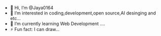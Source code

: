 - 👋 Hi, I’m @Jaya0164
- 👀 I’m interested in coding,development,open source,AI desinging and etc...
- 🌱 I’m currently learning Web Development ....
- ⚡ Fun fact: I can draw...

<!---
Jaya0164/Jaya0164 is a ✨ special ✨ repository because its `README.md` (this file) appears on your GitHub profile.
You can click the Preview link to take a look at your changes.
--->
